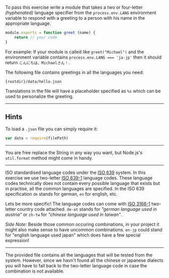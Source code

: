 To pass this exercise write a module that takes a two or four-letter
_(hyphenated)_ language specifier from the `process.env.LANG`  environment
variable to respond with a greeting to a person with his name in the
appropriate language.

```javascript
module.exports = function greet (name) {
    return // your code
}
```

For example: If your module is called like `greet("Michael")` and the
environment variable contains `process.env.LANG === 'ja-jp'` then it should
return `こんにちは、Michaelさん！`.

The following file contains greetings in all the languages you need:

    {rootdir}/data/hello.json

Translations in the file will have a placeholder specified as `%s` which can
be used to personalize the greeting.

---

## Hints

To load a `.json` file you can simply require it:

```javascript
var data = require(filePath)
```

---

You are free replace the String in any way you want, but Node.js's `util.format`
method might come in handy.

---

ISO standardised language codes under the [ISO 639] system. In this exercise
we use two-letter [ISO 639-1] language codes. These language codes
technically does not contain every possible language that exists but in
practise, all the common languages are specified. In the ISO 639 specification
`de` stands for german, `en` for english, etc.

Lets be more specific! The language codes can come with [ISO 3166-1]
two-letter country code attached. `de-at` stands for
_"german language used in austria"_ or `zh-tw` for _"chinese language used
in taiwan"_.

_Side Note:_ Beside those common occuring combinations, in your project it
might also make sense to have uncommon combinations. `en-jp` could stand
for "english language used japan" which does have a few special
expression!

---

The provided file contains all the languages that will be tested from the
system. However, since we havn't found all the chinese or japanese
dialects you will have to fall back to the two-letter language code in
case the combination is not available.

[ISO 639]: https://en.wikipedia.org/wiki/ISO_639
[ISO 639-1]: https://en.wikipedia.org/wiki/ISO_639-1
[ISO 3166-1]: https://en.wikipedia.org/wiki/ISO_3166-1

